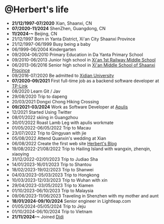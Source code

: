 @Herbert's life
===============

- **21/12/1997-07/2020** Xian, Shaanxi, CN
- **07/2020-11/2024** ShenZhen, Guangdong, CN
- **11/2024-~** Beijing, CN
- 21/12/1997 Born in Yanta District, Xi'an City Shaanxi Province
- 21/12/1997-06/1999 Busy being a baby
- 06/1999-06/2004 Kindergarten
- 09/2004-06/2010 Primary Education in Da Yanta Primary School
- 09/2010-06/2013 Junior high school in [Xi'an 1st Railway Middle School](https://www.xatyz.com/)
- 06/2013-06/2016 Senior high school in [Xi'an Middle School of Shaanxi Procince](http://www.xazx.cn/)
- 09/2016-07/2020 Be admitted to [Xidian University](https://www.xidian.edu.cn/)
- **07/2020-09/2021** First full-time job as a backend software developer at [TP-Link](https://www.tp-link.com/us/) 
- 08/2020 Learn Git / Jav
- 29/08/2020 Trip to dapeng
- 20/03/2021 Dongxi Chong Hiking Crossing
- **09/2021-03/2024** Work as Software Developer at [Apulis](https://apulis.cn/)
- 12/2021 Started Using Twitter
- 08/01/2022 skiing in Guangzhou
- 30/01/2022 Roast Lamb Leg with apulis workmate
- 01/05/2022-06/05/2022 Trip to Macau
- 23/07/2022 Trip to Qingyuan with jie
- 05/08/2022 Attend Quanxin's wedding at Xian
- 06/08/2022 Create the first web site [Herbert's Blog](https://herbertyan.netlify.app/)
- 19/08/2022-21/08/2022 Trip to Hailing Island with wangxin, zhenqin, xiaoying
- 31/12/2022-02/01/2023 Trip to Judiao Sha
- 14/01/2023-16/01/2023 Trip to Shantou
- 18/02/2023-19/02/2023 Trip to Shanwei
- 04/03/2023-05/03/2023 Trip to Hongkong
- 10/03/2023-12/03/2023 Trip to Wuhan with xin
- 29/04/2023-03/05/2023 Trip to Xiamen
- 01/10/2023-06/10/2023 Trip to Malaysia
- 09/06/2023-11/06/2023 Traveling in Shenzhen with my mother and aunt
- **18/01/2024-09/10/2024** Senior engineer in Lightleap.com
- 01/05/2024-05/05/2024 Trip to Jeju
- 01/10/2024-06/10/2024 Trip to Vietnam
- **21/11/2024-~** Joined [Didi](https://web.didiglobal.com/)